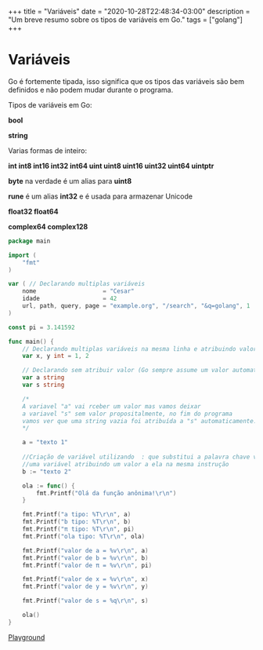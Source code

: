 +++
title = "Variáveis"
date = "2020-10-28T22:48:34-03:00"
description = "Um breve resumo sobre os tipos de variáveis em Go."
tags = ["golang"]
+++

# Variáveis

Go é fortemente tipada, isso significa que os tipos das variáveis são bem definidos e não podem mudar durante o programa.

Tipos de variáveis em Go:

**bool**

**string**

Varias formas de inteiro:

**int  int8  int16  int32  int64
uint uint8 uint16 uint32 uint64 uintptr**

**byte** na verdade é um alias para **uint8**

**rune** é um alias **int32** e é usada para armazenar Unicode

**float32 float64**

**complex64 complex128**

```go
package main

import (
	"fmt"
)

var ( // Declarando multiplas variáveis
	nome                   = "Cesar"
	idade                  = 42
	url, path, query, page = "example.org", "/search", "&q=golang", 1
)

const pi = 3.141592

func main() {
	// Declarando multiplas variáveis na mesma linha e atribuindo valor
	var x, y int = 1, 2

	// Declarando sem atribuir valor (Go sempre assume um valor automaticamente)
	var a string
	var s string

	/*
	A variavel "a" vai rceber um valor mas vamos deixar
	a variavel "s" sem valor propositalmente, no fim do programa
	vamos ver que uma string vazia foi atribuída a "s" automaticamente.
	*/

	a = "texto 1"
	
	//Criação de variável utilizando  : que substitui a palavra chave var quando se cria
	//uma variável atribuindo um valor a ela na mesma instrução
	b := "texto 2"

	ola := func() {
		fmt.Printf("Olá da função anônima!\r\n")
	}

	fmt.Printf("a tipo: %T\r\n", a)
	fmt.Printf("b tipo: %T\r\n", b)
	fmt.Printf("π tipo: %T\r\n", pi)
	fmt.Printf("ola tipo: %T\r\n", ola)

	fmt.Printf("valor de a = %v\r\n", a)
	fmt.Printf("valor de b = %v\r\n", b)
	fmt.Printf("valor de π = %v\r\n", pi)

	fmt.Printf("valor de x = %v\r\n", x)
	fmt.Printf("valor de y = %v\r\n", y)

	fmt.Printf("valor de s = %q\r\n", s)

	ola()
}
```
[Playground](https://play.golang.org/p/bO5l3agwAP)